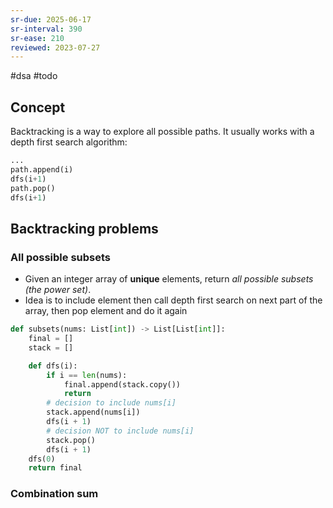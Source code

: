```yaml
---
sr-due: 2025-06-17
sr-interval: 390
sr-ease: 210
reviewed: 2023-07-27
---
```


#dsa #todo

## Concept

Backtracking is a way to explore all possible
paths. It usually works with a depth first search algorithm:

```python
...
path.append(i)
dfs(i+1)
path.pop()
dfs(i+1)
```

## Backtracking problems

### All possible subsets

- Given an integer array of **unique** elements, return _all possible_ _subsets_ _(the power set)_.
- Idea is to include element then call depth first search on next part of the array, then pop element and do it again

```python
def subsets(nums: List[int]) -> List[List[int]]:
	final = []
	stack = []

	def dfs(i):
		if i == len(nums):
			final.append(stack.copy())
			return
		# decision to include nums[i]
		stack.append(nums[i])
		dfs(i + 1)
		# decision NOT to include nums[i]
		stack.pop()
		dfs(i + 1)
	dfs(0)
	return final
```

### Combination sum
